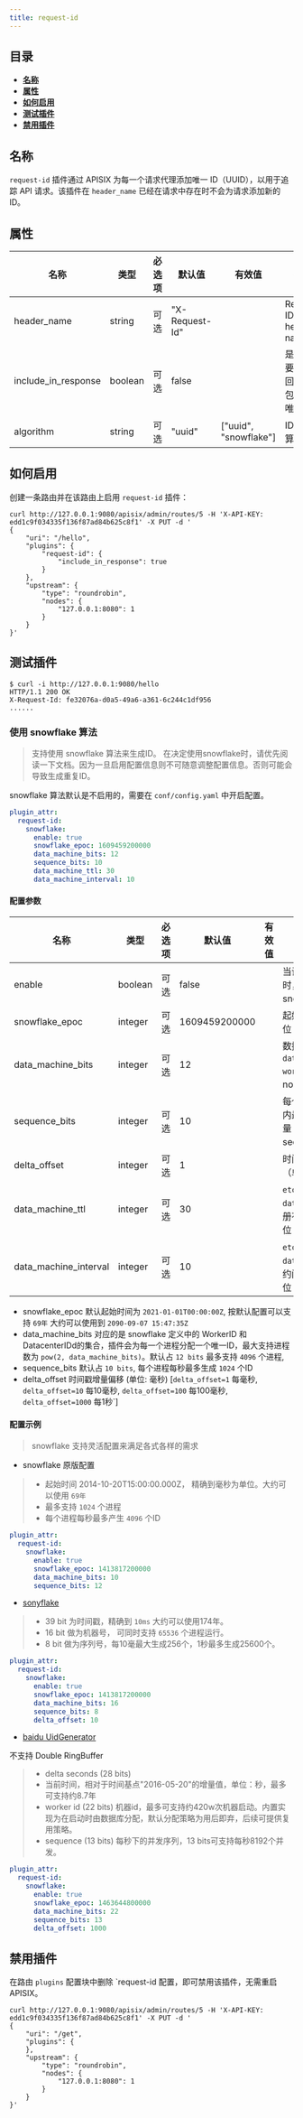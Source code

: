 ```yaml
---
title: request-id
---
```


<!--
#
# Licensed to the Apache Software Foundation (ASF) under one or more
# contributor license agreements.  See the NOTICE file distributed with
# this work for additional information regarding copyright ownership.
# The ASF licenses this file to You under the Apache License, Version 2.0
# (the "License"); you may not use this file except in compliance with
# the License.  You may obtain a copy of the License at
#
#     http://www.apache.org/licenses/LICENSE-2.0
#
# Unless required by applicable law or agreed to in writing, software
# distributed under the License is distributed on an "AS IS" BASIS,
# WITHOUT WARRANTIES OR CONDITIONS OF ANY KIND, either express or implied.
# See the License for the specific language governing permissions and
# limitations under the License.
#
-->

## 目录

- [**名称**](#名称)
- [**属性**](#属性)
- [**如何启用**](#如何启用)
- [**测试插件**](#测试插件)
- [**禁用插件**](#禁用插件)

## 名称

`request-id` 插件通过 APISIX 为每一个请求代理添加唯一 ID（UUID），以用于追踪 API 请求。该插件在 `header_name` 已经在请求中存在时不会为请求添加新的 ID。

## 属性

| 名称                | 类型    | 必选项   | 默认值         | 有效值 | 描述                           |
| ------------------- | ------- | -------- | -------------- | ------ | ------------------------------ |
| header_name         | string  | 可选 | "X-Request-Id" |                       | Request ID header name         |
| include_in_response | boolean | 可选 | false          |                       | 是否需要在返回头中包含该唯一ID |
| algorithm           | string  | 可选 | "uuid"         | ["uuid", "snowflake"] | ID 生成算法 |

## 如何启用

创建一条路由并在该路由上启用 `request-id` 插件：

```shell
curl http://127.0.0.1:9080/apisix/admin/routes/5 -H 'X-API-KEY: edd1c9f034335f136f87ad84b625c8f1' -X PUT -d '
{
    "uri": "/hello",
    "plugins": {
        "request-id": {
            "include_in_response": true
        }
    },
    "upstream": {
        "type": "roundrobin",
        "nodes": {
            "127.0.0.1:8080": 1
        }
    }
}'
```

## 测试插件

```shell
$ curl -i http://127.0.0.1:9080/hello
HTTP/1.1 200 OK
X-Request-Id: fe32076a-d0a5-49a6-a361-6c244c1df956
......
```


### 使用 snowflake 算法

> 支持使用 snowflake 算法来生成ID。
> 在决定使用snowflake时，请优先阅读一下文档。因为一旦启用配置信息则不可随意调整配置信息。否则可能会导致生成重复ID。

snowflake 算法默认是不启用的，需要在 `conf/config.yaml` 中开启配置。

```yaml
plugin_attr:
  request-id:
    snowflake:
      enable: true
      snowflake_epoc: 1609459200000
      data_machine_bits: 12
      sequence_bits: 10
      data_machine_ttl: 30
      data_machine_interval: 10
```
#### 配置参数

| 名称                | 类型    | 必选项   | 默认值         | 有效值 | 描述                           |
| ------------------- | ------- | -------- | -------------- | ------ | ------------------------------ |
| enable                     | boolean  | 可选 | false          |  | 当设置为true时， 启用snowflake算法。      |
| snowflake_epoc             | integer  | 可选 | 1609459200000  |  | 起始时间戳（单位： 毫秒）       |
| data_machine_bits          | integer  | 可选 | 12             |  | 数据机器位`datacenterId` + `workerId`（1 << node_id_bits） |
| sequence_bits              | integer  | 可选 | 10             |  | 每个节点每毫秒内最多产生ID数量 （1 << sequence_bits） |
| delta_offset               | integer  | 可选 | 1              |  | 时间戳增量偏移（单位： 毫秒） |
| data_machine_ttl          | integer  | 可选 | 30             |  | `etcd` 中 `data_machine` 注册有效时间（单位： 秒）|
| data_machine_interval     | integer  | 可选 | 10             |  | `etcd` 中 `data_machine` 续约间隔时间（单位： 秒）|

- snowflake_epoc 默认起始时间为 `2021-01-01T00:00:00Z`, 按默认配置可以支持 `69年` 大约可以使用到 `2090-09-07 15:47:35Z`
- data_machine_bits 对应的是 snowflake 定义中的 WorkerID 和 DatacenterIDd的集合，插件会为每一个进程分配一个唯一ID，最大支持进程数为 `pow(2, data_machine_bits)`。默认占 `12 bits` 最多支持 `4096` 个进程,  
- sequence_bits 默认占 `10 bits`, 每个进程每秒最多生成 `1024` 个ID
- delta_offset 时间戳增量偏移 (单位: 毫秒) [`delta_offset=1` 每毫秒, `delta_offset=10` 每10毫秒, `delta_offset=100` 每100毫秒, `delta_offset=1000` 每1秒`]

#### 配置示例

> snowflake 支持灵活配置来满足各式各样的需求

- snowflake 原版配置

> - 起始时间 2014-10-20T15:00:00.000Z， 精确到毫秒为单位。大约可以使用 `69年`
> - 最多支持 `1024` 个进程
> - 每个进程每秒最多产生 `4096` 个ID

```yaml
plugin_attr:
  request-id:
    snowflake:
      enable: true
      snowflake_epoc: 1413817200000
      data_machine_bits: 10
      sequence_bits: 12
```

- [sonyflake](https://github.com/sony/sonyflake)

> - 39 bit 为时间戳，精确到 `10ms` 大约可以使用174年。
> - 16 bit 做为机器号， 可同时支持 `65536` 个进程运行。
> - 8 bit 做为序列号，每10毫最大生成256个，1秒最多生成25600个。

```yaml
plugin_attr:
  request-id:
    snowflake:
      enable: true
      snowflake_epoc: 1413817200000
      data_machine_bits: 16
      sequence_bits: 8
      delta_offset: 10
```

- [baidu UidGenerator](https://github.com/baidu/uid-generator)

不支持 Double RingBuffer

> - delta seconds (28 bits)
> - 当前时间，相对于时间基点"2016-05-20"的增量值，单位：秒，最多可支持约8.7年
> - worker id (22 bits) 机器id，最多可支持约420w次机器启动。内置实现为在启动时由数据库分配，默认分配策略为用后即弃，后续可提供复用策略。
> - sequence (13 bits) 每秒下的并发序列，13 bits可支持每秒8192个并发。

```yaml
plugin_attr:
  request-id:
    snowflake:
      enable: true
      snowflake_epoc: 1463644800000
      data_machine_bits: 22
      sequence_bits: 13
      delta_offset: 1000
```

## 禁用插件

在路由 `plugins` 配置块中删除 `request-id 配置，即可禁用该插件，无需重启 APISIX。

```shell
curl http://127.0.0.1:9080/apisix/admin/routes/5 -H 'X-API-KEY: edd1c9f034335f136f87ad84b625c8f1' -X PUT -d '
{
    "uri": "/get",
    "plugins": {
    },
    "upstream": {
        "type": "roundrobin",
        "nodes": {
            "127.0.0.1:8080": 1
        }
    }
}'
```
